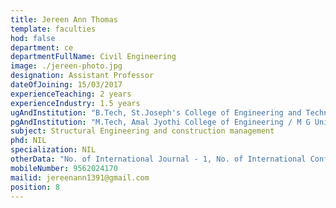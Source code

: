 ```yaml
---
title: Jereen Ann Thomas
template: faculties
hod: false
department: ce
departmentFullName: Civil Engineering
image: ./jereen-photo.jpg
designation: Assistant Professor
dateOfJoining: 15/03/2017
experienceTeaching: 2 years
experienceIndustry: 1.5 years
ugAndInstitution: "B.Tech, St.Joseph's College of Engineering and Technology/ M G University"
pgAndInstitution: "M.Tech, Amal Jyothi College of Engineering / M G University"
subject: Structural Engineering and construction management
phd: NIL
specialization: NIL
otherData: "No. of International Journal - 1, No. of International Conferences - 1"
mobileNumber: 9562024170
mailid: jereenann1391@gmail.com
position: 8
---
```

